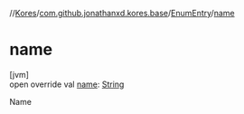//[Kores](../../../index.md)/[com.github.jonathanxd.kores.base](../index.md)/[EnumEntry](index.md)/[name](name.md)

# name

[jvm]\
open override val [name](name.md): [String](https://kotlinlang.org/api/latest/jvm/stdlib/kotlin/-string/index.html)

Name
